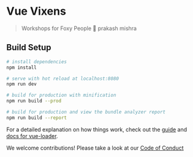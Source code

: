 # Vue Vixens

> Workshops for Foxy People 🦊 prakash mishra

## Build Setup

``` bash
# install dependencies
npm install

# serve with hot reload at localhost:8080
npm run dev

# build for production with minification
npm run build --prod

# build for production and view the bundle analyzer report
npm run build --report
```

For a detailed explanation on how things work, check out the [guide](http://vuejs-templates.github.io/webpack/) and [docs for vue-loader](http://vuejs.github.io/vue-loader).

We welcome contributions! Please take a look at our [Code of Conduct](CODE_OF_CONDUCT.md)
